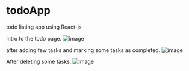 # todoApp
todo listing app using React-js

intro to the todo page.
![image](https://github.com/kkarira/todoApp/assets/42875693/b2d34c1a-8b43-4733-a00d-e9fd4b830bc9)

after adding few tasks and marking some tasks as completed.
![image](https://github.com/kkarira/todoApp/assets/42875693/221533d3-3fa7-4daa-ac25-b51932d61bcf)

After deleting some tasks.
![image](https://github.com/kkarira/todoApp/assets/42875693/4b6806eb-d2d1-4f2b-b555-7a738c795d61)
